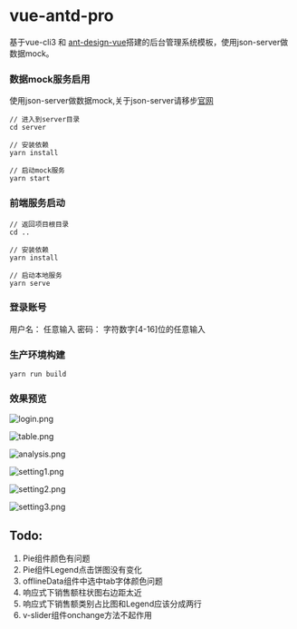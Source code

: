 # vue-antd-pro
基于vue-cli3 和 [ant-design-vue](https://vue.ant.design/docs/vue/introduce/)搭建的后台管理系统模板，使用json-server做数据mock。

### 数据mock服务启用
使用json-server做数据mock,关于json-server请移步[官网](https://github.com/typicode/json-server)
```
// 进入到server目录
cd server

// 安装依赖
yarn install

// 启动mock服务
yarn start
```


### 前端服务启动
```
// 返回项目根目录
cd ..

// 安装依赖
yarn install

// 启动本地服务
yarn serve
```

### 登录账号
用户名： 任意输入
密码： 字符数字[4-16]位的任意输入

### 生产环境构建
```
yarn run build
```

### 效果预览
![login.png](https://upload-images.jianshu.io/upload_images/1918644-b25648a03fb53583.png?imageMogr2/auto-orient/strip%7CimageView2/2/w/1240)

![table.png](https://upload-images.jianshu.io/upload_images/1918644-af6a0349ccedba08.png?imageMogr2/auto-orient/strip%7CimageView2/2/w/1240)

![analysis.png](https://upload-images.jianshu.io/upload_images/1918644-52e3b8100691eaf9.png?imageMogr2/auto-orient/strip%7CimageView2/2/w/1240)

![setting1.png](https://upload-images.jianshu.io/upload_images/1918644-7a0d2234517ab788.png?imageMogr2/auto-orient/strip%7CimageView2/2/w/1240)

![setting2.png](https://upload-images.jianshu.io/upload_images/1918644-d460e843cb86ab41.png?imageMogr2/auto-orient/strip%7CimageView2/2/w/1240)

![setting3.png](https://upload-images.jianshu.io/upload_images/1918644-2f29223b39adb363.png?imageMogr2/auto-orient/strip%7CimageView2/2/w/1240)

##  Todo:
1.  Pie组件颜色有问题
2.  Pie组件Legend点击饼图没有变化
3.  offlineData组件中选中tab字体颜色问题
4.  响应式下销售额柱状图右边距太近
5.  响应式下销售额类别占比图和Legend应该分成两行
6.  v-slider组件onchange方法不起作用
